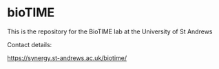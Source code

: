 # bioTIME

This is the repository for the BioTIME lab at the University of St Andrews

Contact details:

https://synergy.st-andrews.ac.uk/biotime/

